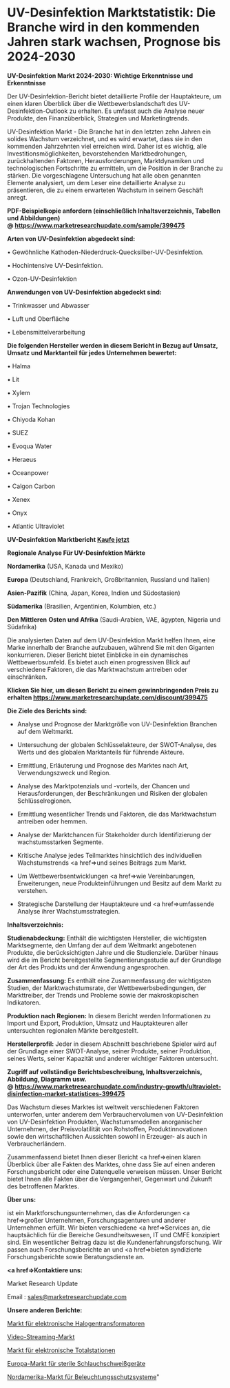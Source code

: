 # UV-Desinfektion Marktstatistik: Die Branche wird in den kommenden Jahren stark wachsen, Prognose bis 2024-2030

<strong>UV-Desinfektion Markt 2024-2030: Wichtige Erkenntnisse und Erkenntnisse</strong>

Der UV-Desinfektion-Bericht bietet detaillierte Profile der Hauptakteure, um einen klaren Überblick über die Wettbewerbslandschaft des UV-Desinfektion-Outlook zu erhalten. Es umfasst auch die Analyse neuer Produkte, den Finanzüberblick, Strategien und Marketingtrends.

UV-Desinfektion Markt - Die Branche hat in den letzten zehn Jahren ein solides Wachstum verzeichnet, und es wird erwartet, dass sie in den kommenden Jahrzehnten viel erreichen wird. Daher ist es wichtig, alle Investitionsmöglichkeiten, bevorstehenden Marktbedrohungen, zurückhaltenden Faktoren, Herausforderungen, Marktdynamiken und technologischen Fortschritte zu ermitteln, um die Position in der Branche zu stärken. Die vorgeschlagene Untersuchung hat alle oben genannten Elemente analysiert, um dem Leser eine detaillierte Analyse zu präsentieren, die zu einem erwarteten Wachstum in seinem Geschäft anregt.

<strong><b>PDF-Beispielkopie anfordern (einschließlich Inhaltsverzeichnis, Tabellen und Abbildungen) @ </b></strong><strong><a href=https://www.marketresearchupdate.com/sample/399475><strong>https://www.marketresearchupdate.com/sample/399475</u></a></strong></strong>

<strong>Arten von UV-Desinfektion abgedeckt sind:</strong>

• Gewöhnliche Kathoden-Niederdruck-Quecksilber-UV-Desinfektion.

• Hochintensive UV-Desinfektion.

• Ozon-UV-Desinfektion

<strong>Anwendungen von UV-Desinfektion abgedeckt sind:</strong>

• Trinkwasser und Abwasser

• Luft und Oberfläche

• Lebensmittelverarbeitung

<strong>Die folgenden Hersteller werden in diesem Bericht in Bezug auf Umsatz, Umsatz und Marktanteil für jedes Unternehmen bewertet:</strong>

• Halma

• Lit

• Xylem

• Trojan Technologies

• Chiyoda Kohan

• SUEZ

• Evoqua Water

• Heraeus

• Oceanpower

• Calgon Carbon

• Xenex 

• Onyx

• Atlantic Ultraviolet

<strong>UV-Desinfektion Marktbericht <a href=https://www.marketresearchupdate.com/buynow/399475>Kaufe jetzt</a></strong>

<strong>Regionale Analyse Für UV-Desinfektion Märkte</strong>

<strong>Nordamerika</strong> (USA, Kanada und Mexiko)

<strong>Europa</strong> (Deutschland, Frankreich, Großbritannien, Russland und Italien)

<strong>Asien-Pazifik</strong> (China, Japan, Korea, Indien und Südostasien)

<strong>Südamerika</strong> (Brasilien, Argentinien, Kolumbien, etc.)

<strong>Den Mittleren</strong> <strong>Osten und Afrika</strong> (Saudi-Arabien, VAE, ägypten, Nigeria und Südafrika)

Die analysierten Daten auf dem UV-Desinfektion Markt helfen Ihnen, eine Marke innerhalb der Branche aufzubauen, während Sie mit den Giganten konkurrieren. Dieser Bericht bietet Einblicke in ein dynamisches Wettbewerbsumfeld. Es bietet auch einen progressiven Blick auf verschiedene Faktoren, die das Marktwachstum antreiben oder einschränken.

<strong>Klicken Sie hier, um diesen Bericht zu einem gewinnbringenden Preis zu erhalten
</strong><strong><a href=https://www.marketresearchupdate.com/discount/399475>https://www.marketresearchupdate.com/discount/399475</b></u></strong></a>

<strong>Die Ziele des Berichts sind:</strong>

- Analyse und Prognose der Marktgröße von UV-Desinfektion Branchen auf dem Weltmarkt.

- Untersuchung der globalen Schlüsselakteure, der SWOT-Analyse, des Werts und des globalen Marktanteils für führende Akteure.

- Ermittlung, Erläuterung und Prognose des Marktes nach Art, Verwendungszweck und Region.

- Analyse des Marktpotenzials und -vorteils, der Chancen und Herausforderungen, der Beschränkungen und Risiken der globalen Schlüsselregionen.

- Ermittlung wesentlicher Trends und Faktoren, die das Marktwachstum antreiben oder hemmen.

- Analyse der Marktchancen für Stakeholder durch Identifizierung der wachstumsstarken Segmente.

- Kritische Analyse jedes Teilmarktes hinsichtlich des individuellen Wachstumstrends <a href=>und</a> seines Beitrags zum Markt.

- Um Wettbewerbsentwicklungen <a href=>wie</a> Vereinbarungen, Erweiterungen, neue Produkteinführungen und Besitz auf dem Markt zu verstehen.

- Strategische Darstellung der Hauptakteure und <a href=>umfas</a>sende Analyse ihrer Wachstumsstrategien.

<strong>Inhaltsverzeichnis:</strong>

<strong>Studienabdeckung:</strong> Enthält die wichtigsten Hersteller, die wichtigsten Marktsegmente, den Umfang der auf dem Weltmarkt angebotenen Produkte, die berücksichtigten Jahre und die Studienziele. Darüber hinaus wird die im Bericht bereitgestellte Segmentierungsstudie auf der Grundlage der Art des Produkts und der Anwendung angesprochen.

<strong>Zusammenfassung:</strong> Es enthält eine Zusammenfassung der wichtigsten Studien, der Marktwachstumsrate, der Wettbewerbsbedingungen, der Markttreiber, der Trends und Probleme sowie der makroskopischen Indikatoren.

<strong>Produktion nach Regionen:</strong> In diesem Bericht werden Informationen zu Import und Export, Produktion, Umsatz und Hauptakteuren aller untersuchten regionalen Märkte bereitgestellt.

<strong>Herstellerprofil:</strong> Jeder in diesem Abschnitt beschriebene Spieler wird auf der Grundlage einer SWOT-Analyse, seiner Produkte, seiner Produktion, seines Werts, seiner Kapazität und anderer wichtiger Faktoren untersucht.

<strong><b>Zugriff auf vollständige Berichtsbeschreibung, Inhaltsverzeichnis, Abbildung, Diagramm usw. @ </b></strong><strong><a href=https://www.marketresearchupdate.com/industry-growth/ultraviolet-disinfection-market-statistices-399475>https://www.marketresearchupdate.com/industry-growth/ultraviolet-disinfection-market-statistices-399475</a></strong>

Das Wachstum dieses Marktes ist weltweit verschiedenen Faktoren unterworfen, unter anderem dem Verbrauchervolumen von UV-Desinfektion von UV-Desinfektion Produkten, Wachstumsmodellen anorganischer Unternehmen, der Preisvolatilität von Rohstoffen, Produktinnovationen sowie den wirtschaftlichen Aussichten sowohl in Erzeuger- als auch in Verbraucherländern.

Zusammenfassend bietet Ihnen dieser Bericht <a href=>einen</a> klaren Überblick über alle Fakten des Marktes, ohne dass Sie auf einen anderen Forschungsbericht oder eine Datenquelle verweisen müssen. Unser Bericht bietet Ihnen alle Fakten über die Vergangenheit, Gegenwart und Zukunft des betroffenen Marktes.

<strong>Über uns:</strong>

 ist ein Marktforschungsunternehmen, das die Anforderungen <a href=>großer</a> Unternehmen, Forschungsagenturen und anderer Unternehmen erfüllt. Wir bieten verschiedene <a href=>Services</a> an, die hauptsächlich für die Bereiche Gesundheitswesen, IT und CMFE konzipiert sind. Ein wesentlicher Beitrag dazu ist die Kundenerfahrungsforschung. Wir passen auch Forschungsberichte an und <a href=>bieten</a> syndizierte Forschungsberichte sowie Beratungsdienste an.

<strong><a href=>Kontaktiere uns:</a></strong>

Market Research Update

Email : sales@marketresearchupdate.com

<strong>Unsere anderen Berichte:</strong>

<a href=https://www.linkedin.com/pulse/halogen-electronic-transformers-market-expects>Markt für elektronische Halogentransformatoren</a>

<a href=https://www.linkedin.com/pulse/video-streaming-market-size-historical>Video-Streaming-Markt</a>

<a href=https://www.linkedin.com/pulse/electronic-total-station-market-research-report>Markt für elektronische Totalstationen</a>

<a href=https://www.linkedin.com/pulse/europe-sterile-tubing-welders-market-2023-2030-new-study>Europa-Markt für sterile Schlauchschweißgeräte</a>

<a href=https://www.linkedin.com/pulse/north-america-lighting-protection-systems-market>Nordamerika-Markt für Beleuchtungsschutzsysteme</a>"
